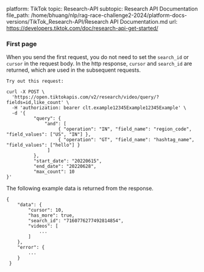 platform: TikTok
topic: Research-API
subtopic: Research API Documentation
file_path: /home/bhuang/nlp/rag-race-challenge2-2024/platform-docs-versions/TikTok_Research-API/Research API Documentation.md
url: https://developers.tiktok.com/doc/research-api-get-started/


### First page

When you send the first request, you do not need to set the `search_id` or `cursor` in the request body. In the http response, `cursor` and `search_id` are returned, which are used in the subsequent requests.

    Try out this request:
    
    curl -X POST \
      'https://open.tiktokapis.com/v2/research/video/query/?fields=id,like_count' \
      -H 'authorization: bearer clt.example12345Example12345Example' \
      -d '{ 
              "query": {
                  "and": [
                       { "operation": "IN", "field_name": "region_code", "field_values": ["US", "IN"] },
                       { "operation": "GT", "field_name": "hashtag_name", "field_values": ["hello"] }
                   ]
              }, 
              "start_date": "20220615",
              "end_date": "20220628",
              "max_count": 10
    }'
    

The following example data is returned from the response.

    {
        "data": {
            "cursor": 10,
            "has_more": true,
            "search_id": "7160776277492814854",
            "videos": [
                ...
            ]
        },
        "error": {
            ...
        }
     }